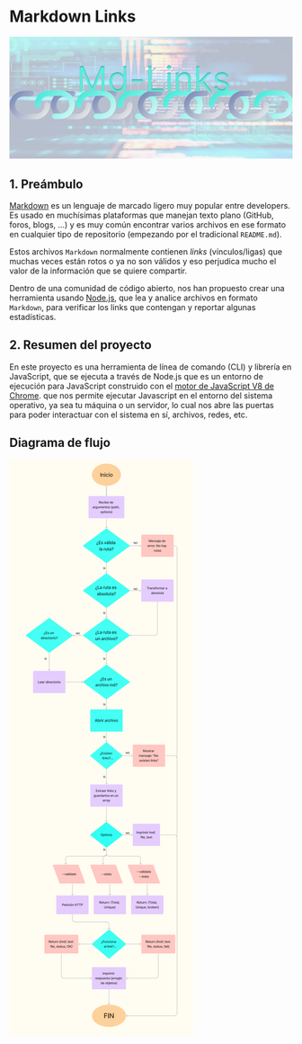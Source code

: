 # Markdown Links
<img src="./images/md-links.png">

## 1. Preámbulo

[Markdown](https://es.wikipedia.org/wiki/Markdown) es un lenguaje de marcado
ligero muy popular entre developers. Es usado en muchísimas plataformas que
manejan texto plano (GitHub, foros, blogs, ...) y es muy común
encontrar varios archivos en ese formato en cualquier tipo de repositorio
(empezando por el tradicional `README.md`).

Estos archivos `Markdown` normalmente contienen _links_ (vínculos/ligas) que
muchas veces están rotos o ya no son válidos y eso perjudica mucho el valor de
la información que se quiere compartir.

Dentro de una comunidad de código abierto, nos han propuesto crear una
herramienta usando [Node.js](https://nodejs.org/), que lea y analice archivos
en formato `Markdown`, para verificar los links que contengan y reportar
algunas estadísticas.

## 2. Resumen del proyecto

En este proyecto es una herramienta de línea de comando (CLI) y librería en JavaScript, que se ejecuta a través de Node.js 
que es un entorno de ejecución para JavaScript construido con el [motor de JavaScript V8 de Chrome](https://developers.google.com/v8/).
que nos permite ejecutar Javascript en el entorno del sistema operativo, ya sea tu máquina o un servidor, lo cual nos abre las puertas para poder
interactuar con el sistema en sí, archivos, redes, etc.

## Diagrama de flujo 
<img src="./images/diagrama.png">


